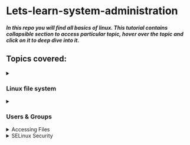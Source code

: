 # Lets-learn-system-administration
##### In this repo you will find all basics of linux. This tutorial contains collapsible section to access particular topic, hover over the topic and click on it to deep dive into it.  

 ## Topics covered:
<details>
  <summary><h3>Linux file system</h3></summary>
  
  #### In Linux, all the files or directories are part of a single root directory. The main file in the linux is referred as the *root (/)* file.  
  
  ![Linux file System](https://computingforgeeks.com/wp-content/uploads/2020/02/linux-file-system-hierarchy-1-1024x339.png?ezimgfmt=ng:webp/ngcb18)
  
  #### Now let's see it one by one,  
  Directory type  | Types of files stored
------------- | -------------
Binary directories  | Contains binary or compiled source code files, eg, /bin, /sbin, etc.
Configuration directories  | 	Contains configuration files of the system, eg, /etc, /boot.
Data directories  | 	Stores data files, eg, /home, /root, etc.
Memory directories  | 	Stores device files which doesn't take up actual hard disk space, eg, /dev, /proc, /sys.
Usr (Unix System Resources)  | 	Contains sharable, read only data, eg, /usr/bin, /usr/lib, etc.
var (variable directory)  | 	Contains larger size data, eg, /var/log, /var/cache, etc.
Non-standard directories  |	Directories which do not come under standard FHS, eg, lost+found, /run, etc.

#### Now you know the file structure of the linux, now let's see the basic commands that are used in linux to perform basic operations

Command  |  Description  |  Example
------------- | ------------- | -------------
pwd   | 	Returns current working directory  |  *pwd*
ls    |	List the contents of a particular path  |  *ls*
mkdir  | 	Make a directory at a current directory  |  *mkdir folder*
touch *file-name*  |  to create file  |  *touch abc.txt*
vi *filename*  |  Text editor ,press i to insert then press ESC to return & wq to save and exit  |  *vi abc.txt*
cat *filename*  |  To display content of the given file  |  *cat abc.txt*
rmdir *empty-folder*  |  used to remove an empty directory  |  *rmdir folder* 
cd    |	 Move to a particular path or change directory  |  *cd Desktop, cd ~, cd /*
~     |  Indicates the home directory  |  *~*
cp *src* *dest* |  To copy all files recursively  |  *cp abc.txt xyz.txt*
mv    |  To move one or more files or directories from one place to anothe   |  *mv abc.txt xyz.txt*
rm    |  To remove file   |  *rm xyz.txt*
uname |  To check current version of Linux  |  *uname*
df    |  It is used to display disk space used in the filesystem  | *df*
man *command* |  This command used to display description of the command specified | *man touch*
head *filename*  |  To get info about first part from mentioned file  |  *head abc.txt*
tail *filename* |  To get info about last part from mentioned file   |  *tail abc.txt*
ping *ip/url* |   to check whether a network is available  |  *ping google.com*
clear |  Clears all text from terminal window  |  *clear*

- - - -
#### Hard links and soft links  
To know what are they plz [click here](https://www.geeksforgeeks.org/soft-hard-links-unixlinux/)  

Now let's do one exercise to understand what we have learnt so far  
> Example:  
> * Create an empty directory called `test`.
> * Change to the `test` directory.
> * Create a new file named ‘source.txt’ and add content to the file - `Hello World`.
> * View the contents of the file.
> * Create a hard link to the file named `hardlink.txt` and compare the inode with the file `softlink.txt`.
> * Now create a softlink of the the file named `softlink.txt` and compare the inode with file `source.txt`

Try this out by your own :smile: and after completing please verify from below :point_down: <details>
 <summary><b>Answer</b></summary>
 <p>```mkdir test  
 cd test  
 touch source.txt  
 vi source.txt  
 cat source.txt  
 ln hardlink.txt hlink```</p>
</details>

</details>

<details>
  <summary><h3>Users & Groups</h3></summary>
 
 #### Linux is a multi-user system, which means that more than one person can interact with the same system at the same time. As a system administrator, you have the responsibility to manage the system’s users and groups by creating and removing users and assign them to different groups.
 
</details>

<details>
  <summary>Accessing Files</summary>
  
  ## Heading
  1. A numbered
  2. list
     * With some
     * Sub bullets
</details>

<details>
  <summary>SELinux Security</summary>
  
  ## Heading
  1. A numbered
  2. list
     * With some
     * Sub bullets
</details>
